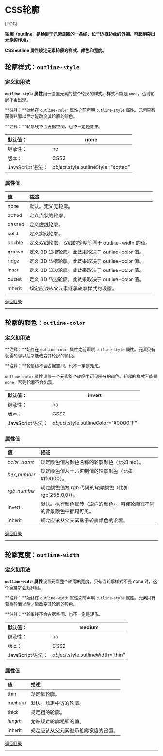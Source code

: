 # CSS轮廓

[TOC]

**轮廓（outline）是绘制于元素周围的一条线，位于边框边缘的外围，可起到突出元素的作用。**

**CSS outline 属性规定元素轮廓的样式、颜色和宽度。**



## 轮廓样式：`outline-style` 

### 定义和用法

**`outline-style` 属性**用于设置元素的整个轮廓的样式。样式不能是 `none`，否则轮廓不会出现。

**注释：**始终在 `outline-color` 属性之前声明 `outline-style` 属性。元素只有获得轮廓以后才能改变其轮廓的颜色。

**注释：**轮廓线不会占据空间，也不一定是矩形。

| 默认值：          | none                                 |
| :---------------- | ------------------------------------ |
| 继承性：          | no                                   |
| 版本：            | CSS2                                 |
| JavaScript 语法： | *object*.style.outlineStyle="dotted" |

### 属性值

| 值      | 描述                                                |
| :------ | :-------------------------------------------------- |
| none    | 默认。定义无轮廓。                                  |
| dotted  | 定义点状的轮廓。                                    |
| dashed  | 定义虚线轮廓。                                      |
| solid   | 定义实线轮廓。                                      |
| double  | 定义双线轮廓。双线的宽度等同于 outline-width 的值。 |
| groove  | 定义 3D 凹槽轮廓。此效果取决于 outline-color 值。   |
| ridge   | 定义 3D 凸槽轮廓。此效果取决于 outline-color 值。   |
| inset   | 定义 3D 凹边轮廓。此效果取决于 outline-color 值。   |
| outset  | 定义 3D 凸边轮廓。此效果取决于 outline-color 值。   |
| inherit | 规定应该从父元素继承轮廓样式的设置。                |



[返回目录](#CSS轮廓)

------



## 轮廓的颜色：`outline-color` 

### 定义和用法

**注释：**始终在 `outline-color` 属性之前声明 `outline-style` 属性。元素只有获得轮廓以后才能改变其轮廓的颜色。

**注释：**轮廓线不会占据空间，也不一定是矩形。

`outline-color` 属性设置一个元素整个轮廓中可见部分的颜色。轮廓的样式不能是 `none`，否则轮廓不会出现。

| 默认值：          | invert                                |
| :---------------- | ------------------------------------- |
| 继承性：          | no                                    |
| 版本：            | CSS2                                  |
| JavaScript 语法： | *object*.style.outlineColor="#0000FF" |

### 属性值

| 值           | 描述                                                         |
| :----------- | :----------------------------------------------------------- |
| *color_name* | 规定颜色值为颜色名称的轮廓颜色（比如 red）。                 |
| *hex_number* | 规定颜色值为十六进制值的轮廓颜色（比如 #ff0000）。           |
| *rgb_number* | 规定颜色值为 rgb 代码的轮廓颜色（比如 rgb(255,0,0)）。       |
| invert       | 默认。执行颜色反转（逆向的颜色）。可使轮廓在不同的背景颜色中都是可见。 |
| inherit      | 规定应该从父元素继承轮廓颜色的设置。                         |



[返回目录](#CSS轮廓)

------



## 轮廓宽度：`outline-width` 

### 定义和用法

**`outline-width` 属性**设置元素整个轮廓的宽度，只有当轮廓样式不是 none 时，这个宽度才会起作用。

**注释：**始终在 `outline-width` 属性之前声明 `outline-style` 属性。元素只有获得轮廓以后才能改变其轮廓的颜色。

**注释：**轮廓线不会占据空间，也不一定是矩形。

| 默认值：          | medium                             |
| :---------------- | ---------------------------------- |
| 继承性：          | no                                 |
| 版本：            | CSS2                               |
| JavaScript 语法： | *object*.style.outlineWidth="thin" |

### 属性值

| 值       | 描述                                 |
| :------- | :----------------------------------- |
| thin     | 规定细轮廓。                         |
| medium   | 默认。规定中等的轮廓。               |
| thick    | 规定粗的轮廓。                       |
| *length* | 允许规定轮廓粗细的值。               |
| inherit  | 规定应该从父元素继承轮廓宽度的设置。 |



[返回目录](#CSS轮廓)

------

